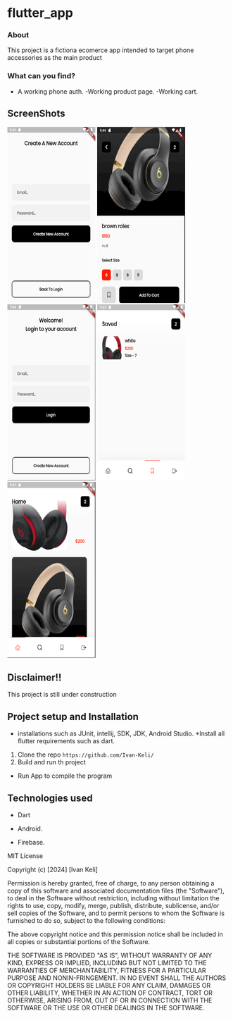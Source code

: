 # flutter_app

### About
 This project is a fictiona ecomerce app intended to target phone accessories as the main product

### What can you find?
 - A working phone auth.
 -Working product page.
 -Working cart.

## ScreenShots
<img src="./android/app/src/main/res/drawable/log1.png" width="200" height="400">                             <img src="./android/app/src/main/res/drawable/log2.png" width="200" height="400">
<img src="./android/app/src/main/res/drawable/log3.png" width="200" height="400">                             <img src="./android/app/src/main/res/drawable/log4.png" width="200" height="400">
<img src="./android/app/src/main/res/drawable/log5.png" width="200" height="400">

## Disclaimer!!
This project is still under construction

## Project setup and Installation
* installations such as JUnit, intellij, SDK, JDK, Android Studio.
*Install all flutter requirements such as dart.

1. Clone the repo `https://github.com/Ivan-Keli/`
2. Build and run th project

* Run App to compile the program

## Technologies used
* Dart

* Android.

* Firebase.

MIT License

Copyright (c) [2024] [Ivan Keli]

Permission is hereby granted, free of charge, to any person obtaining a copy
of this software and associated documentation files (the "Software"), to deal
in the Software without restriction, including without limitation the rights
to use, copy, modify, merge, publish, distribute, sublicense, and/or sell
copies of the Software, and to permit persons to whom the Software is
furnished to do so, subject to the following conditions:

The above copyright notice and this permission notice shall be included in all
copies or substantial portions of the Software.

THE SOFTWARE IS PROVIDED "AS IS", WITHOUT WARRANTY OF ANY KIND, EXPRESS OR
IMPLIED, INCLUDING BUT NOT LIMITED TO THE WARRANTIES OF MERCHANTABILITY,
FITNESS FOR A PARTICULAR PURPOSE AND NONIN-FRINGEMENT. IN NO EVENT SHALL THE
AUTHORS OR COPYRIGHT HOLDERS BE LIABLE FOR ANY CLAIM, DAMAGES OR OTHER
LIABILITY, WHETHER IN AN ACTION OF CONTRACT, TORT OR OTHERWISE, ARISING FROM,
OUT OF OR IN CONNECTION WITH THE SOFTWARE OR THE USE OR OTHER DEALINGS IN THE
SOFTWARE.
